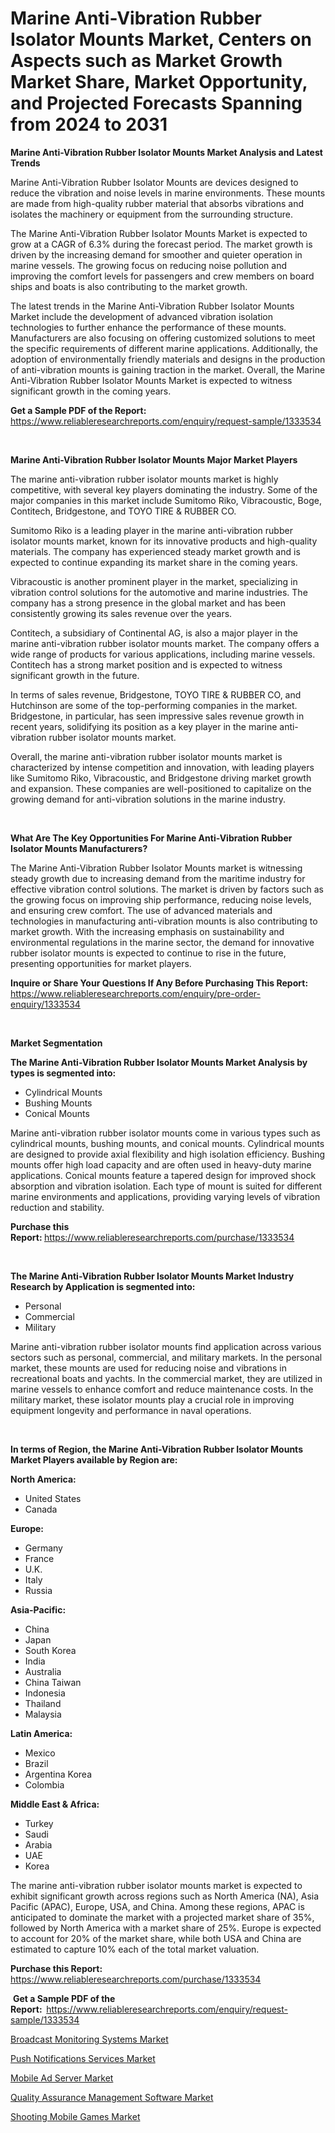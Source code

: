 <p><h1>Marine Anti-Vibration Rubber Isolator Mounts Market, Centers on Aspects such as Market Growth Market Share, Market Opportunity, and Projected Forecasts Spanning from 2024 to 2031</h1></p><p><strong>Marine Anti-Vibration Rubber Isolator Mounts Market Analysis and Latest Trends</strong></p>
<p><p>Marine Anti-Vibration Rubber Isolator Mounts are devices designed to reduce the vibration and noise levels in marine environments. These mounts are made from high-quality rubber material that absorbs vibrations and isolates the machinery or equipment from the surrounding structure.</p><p>The Marine Anti-Vibration Rubber Isolator Mounts Market is expected to grow at a CAGR of 6.3% during the forecast period. The market growth is driven by the increasing demand for smoother and quieter operation in marine vessels. The growing focus on reducing noise pollution and improving the comfort levels for passengers and crew members on board ships and boats is also contributing to the market growth.</p><p>The latest trends in the Marine Anti-Vibration Rubber Isolator Mounts Market include the development of advanced vibration isolation technologies to further enhance the performance of these mounts. Manufacturers are also focusing on offering customized solutions to meet the specific requirements of different marine applications. Additionally, the adoption of environmentally friendly materials and designs in the production of anti-vibration mounts is gaining traction in the market. Overall, the Marine Anti-Vibration Rubber Isolator Mounts Market is expected to witness significant growth in the coming years.</p></p>
<p><strong>Get a Sample PDF of the Report:&nbsp;</strong> <a href="https://www.reliableresearchreports.com/enquiry/request-sample/1333534">https://www.reliableresearchreports.com/enquiry/request-sample/1333534</a></p>
<p>&nbsp;</p>
<p><strong>Marine Anti-Vibration Rubber Isolator Mounts Major Market Players</strong></p>
<p><p>The marine anti-vibration rubber isolator mounts market is highly competitive, with several key players dominating the industry. Some of the major companies in this market include Sumitomo Riko, Vibracoustic, Boge, Contitech, Bridgestone, and TOYO TIRE & RUBBER CO.</p><p>Sumitomo Riko is a leading player in the marine anti-vibration rubber isolator mounts market, known for its innovative products and high-quality materials. The company has experienced steady market growth and is expected to continue expanding its market share in the coming years.</p><p>Vibracoustic is another prominent player in the market, specializing in vibration control solutions for the automotive and marine industries. The company has a strong presence in the global market and has been consistently growing its sales revenue over the years.</p><p>Contitech, a subsidiary of Continental AG, is also a major player in the marine anti-vibration rubber isolator mounts market. The company offers a wide range of products for various applications, including marine vessels. Contitech has a strong market position and is expected to witness significant growth in the future.</p><p>In terms of sales revenue, Bridgestone, TOYO TIRE & RUBBER CO, and Hutchinson are some of the top-performing companies in the market. Bridgestone, in particular, has seen impressive sales revenue growth in recent years, solidifying its position as a key player in the marine anti-vibration rubber isolator mounts market.</p><p>Overall, the marine anti-vibration rubber isolator mounts market is characterized by intense competition and innovation, with leading players like Sumitomo Riko, Vibracoustic, and Bridgestone driving market growth and expansion. These companies are well-positioned to capitalize on the growing demand for anti-vibration solutions in the marine industry.</p></p>
<p>&nbsp;</p>
<p><strong>What Are The Key Opportunities For Marine Anti-Vibration Rubber Isolator Mounts Manufacturers?</strong></p>
<p><p>The Marine Anti-Vibration Rubber Isolator Mounts market is witnessing steady growth due to increasing demand from the maritime industry for effective vibration control solutions. The market is driven by factors such as the growing focus on improving ship performance, reducing noise levels, and ensuring crew comfort. The use of advanced materials and technologies in manufacturing anti-vibration mounts is also contributing to market growth. With the increasing emphasis on sustainability and environmental regulations in the marine sector, the demand for innovative rubber isolator mounts is expected to continue to rise in the future, presenting opportunities for market players.</p></p>
<p><strong>Inquire or Share Your Questions If Any Before Purchasing This Report:</strong> <a href="https://www.reliableresearchreports.com/enquiry/pre-order-enquiry/1333534">https://www.reliableresearchreports.com/enquiry/pre-order-enquiry/1333534</a></p>
<p>&nbsp;</p>
<p><strong>Market Segmentation</strong></p>
<p><strong>The Marine Anti-Vibration Rubber Isolator Mounts Market Analysis by types is segmented into:</strong></p>
<p><ul><li>Cylindrical Mounts</li><li>Bushing Mounts</li><li>Conical Mounts</li></ul></p>
<p><p>Marine anti-vibration rubber isolator mounts come in various types such as cylindrical mounts, bushing mounts, and conical mounts. Cylindrical mounts are designed to provide axial flexibility and high isolation efficiency. Bushing mounts offer high load capacity and are often used in heavy-duty marine applications. Conical mounts feature a tapered design for improved shock absorption and vibration isolation. Each type of mount is suited for different marine environments and applications, providing varying levels of vibration reduction and stability.</p></p>
<p><strong>Purchase this Report:&nbsp;</strong><a href="https://www.reliableresearchreports.com/purchase/1333534">https://www.reliableresearchreports.com/purchase/1333534</a></p>
<p>&nbsp;</p>
<p><strong>The Marine Anti-Vibration Rubber Isolator Mounts Market Industry Research by Application is segmented into:</strong></p>
<p><ul><li>Personal</li><li>Commercial</li><li>Military</li></ul></p>
<p><p>Marine anti-vibration rubber isolator mounts find application across various sectors such as personal, commercial, and military markets. In the personal market, these mounts are used for reducing noise and vibrations in recreational boats and yachts. In the commercial market, they are utilized in marine vessels to enhance comfort and reduce maintenance costs. In the military market, these isolator mounts play a crucial role in improving equipment longevity and performance in naval operations.</p></p>
<p>&nbsp;</p>
<p><strong>In terms of Region, the Marine Anti-Vibration Rubber Isolator Mounts Market Players available by Region are:</strong></p>
<p>
    <p> <strong> North America: </strong>
        <ul>
            <li>United States</li>
            <li>Canada</li>
        </ul>
        </p> 
    <p> <strong> Europe: </strong>
        <ul>
            <li>Germany</li>
            <li>France</li>
            <li>U.K.</li>
            <li>Italy</li>
            <li>Russia</li>
        </ul>
        </p> 
    <p> <strong> Asia-Pacific: </strong>
        <ul>
            <li>China</li>
            <li>Japan</li>
            <li>South Korea</li>
            <li>India</li>
            <li>Australia</li>
            <li>China Taiwan</li>
            <li>Indonesia</li>
            <li>Thailand</li>
            <li>Malaysia</li>
        </ul>
        </p> 
    <p> <strong> Latin America: </strong>
        <ul>
            <li>Mexico</li>
            <li>Brazil</li>
            <li>Argentina Korea</li>
            <li>Colombia</li>
        </ul>
        </p> 
    <p> <strong> Middle East & Africa: </strong>
        <ul>
            <li>Turkey</li>
            <li>Saudi</li>
            <li>Arabia</li>
            <li>UAE</li>
            <li>Korea</li>
        </ul>
    </p>
    </p>
<p><p>The marine anti-vibration rubber isolator mounts market is expected to exhibit significant growth across regions such as North America (NA), Asia Pacific (APAC), Europe, USA, and China. Among these regions, APAC is anticipated to dominate the market with a projected market share of 35%, followed by North America with a market share of 25%. Europe is expected to account for 20% of the market share, while both USA and China are estimated to capture 10% each of the total market valuation.</p></p>
<p><strong>Purchase this Report: </strong><a href="https://www.reliableresearchreports.com/purchase/1333534">https://www.reliableresearchreports.com/purchase/1333534</a></p>
<p>&nbsp;<strong>Get a Sample PDF of the Report:&nbsp;&nbsp;</strong><a href="https://www.reliableresearchreports.com/enquiry/request-sample/1333534">https://www.reliableresearchreports.com/enquiry/request-sample/1333534</a></p>
<p><strong></strong></p>
<p><p><a href="https://medium.com/@effiemills56867/broadcast-monitoring-systems-market-share-evolution-and-market-growth-trends-2024-2031-dc3fa1a8bd68">Broadcast Monitoring Systems Market</a></p><p><a href="https://medium.com/@darienhoppe3434/push-notifications-services-market-size-and-market-trends-complete-industry-overview-2024-to-2031-a7a73cd39fba">Push Notifications Services Market</a></p><p><a href="https://medium.com/@darienhoppe3434/mobile-ad-server-market-analysis-and-sze-forecasted-for-period-from-2024-to-2031-7d15c726826c">Mobile Ad Server Market</a></p><p><a href="https://medium.com/@chiragreportprime1/quality-assurance-management-software-market-report-reveals-the-latest-trends-and-growth-55aa0215069b">Quality Assurance Management Software Market</a></p><p><a href="https://medium.com/@effiemills56867/shooting-mobile-games-nbsp-market-focuses-on-market-share-size-and-projected-forecast-till-2031-ecd1a3cc14bd">Shooting Mobile Games Market</a></p></p>